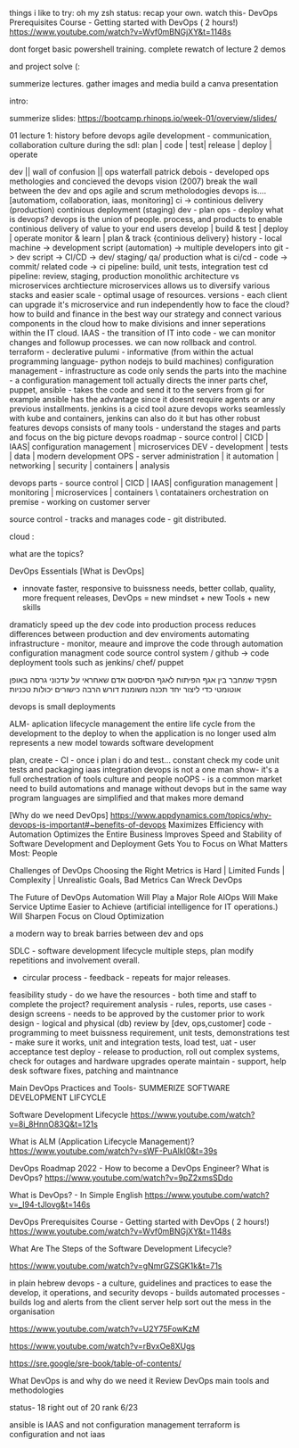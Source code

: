 things i like to try: oh my zsh
status:
recap your own.
watch this-
DevOps Prerequisites Course - Getting started with DevOps ( 2 hours!)
https://www.youtube.com/watch?v=Wvf0mBNGjXY&t=1148s

dont forget basic powershell training.
complete rewatch of lecture 2 demos

and project solve (:

summerize lectures.
gather images and media
build a canva presentation

intro:

summerize slides:
https://bootcamp.rhinops.io/week-01/overview/slides/

01 lecture 1:
history before devops
agile development - communication, collaboration culture during the sdl:
plan | code | test| release | deploy | operate

dev || wall of confusion || ops
waterfall
patrick debois - developed ops methologies and concieved the devops vision (2007) break the wall between the dev and ops
agile and scrum metholodogies
devops is.... [automatiom, collaboration, iaas, monitoring]
ci -> continious delivery (production) continious deployment (staging)
dev - plan
ops - deploy
what is devops?
devops is the union of people. process, and products to enable continious delivery of value to your end users
develop | build & test | deploy | operate
monitor & learn | plan & track {continious delivery}
history - local machine -> development script (automation) -> multiple developers
into git -> dev script -> CI/CD -> dev/ staging/ qa/ production
what is ci/cd - code -> commit/ related code ->
ci pipeline: build, unit tests, integration test
cd pipeline: review, staging, production
monolithic architecture vs microservices archtiecture
microservices allows us to diversify various stacks and easier scale - optimal usage of resources.
versions - each client can upgrade it's microservice and run independently
how to face the cloud? how to build and finance in the best way our strategy and connect various components in the cloud
how to make divisions and inner seperations within the IT cloud.
IAAS - the transition of IT into code - we can monitor changes and followup processes. we can now rollback and control.
terraform - declerative
pulumi - informative (from within the actual programming language- python nodejs to build machines)
configuration management -
infrastructure as code only sends the parts into the machine - a configuration management toll actually directs the inner parts
chef, puppet, ansible - takes the code and send it to the servers from gi for example
ansible has the advantage since it doesnt require agents or any previous installments.
jenkins is a cicd tool
azure devops works seamlessly with kube and containers, jenkins can also do it but has other robust features
devops consists of many tools - understand the stages and parts and focus on the big picture
devops roadmap - source control | CICD | IAAS| configuration management | microservices
DEV - development | tests | data | modern development
OPS - server administration | it automation | networking | security | containers | analysis

devops parts - source control | CICD | IAAS| configuration management | monitoring | microservices | containers \ contatainers orchestration
on premise - working on customer server

source control - tracks and manages code - git distributed.

cloud :

what are the topics?

DevOps Essentials
[What is DevOps]

- innovate faster, responsive to buissness needs, better collab, quality, more frequent releases,
  DevOps = new mindset + new Tools + new skills

dramaticly speed up the dev code into production process
reduces differences between production and dev enviroments
automating infrastructure - monitor, meaure and improve the code through automation
configuration managment code
source control system / github -> code deployment tools such as jenkins/ chef/ puppet

תפקיד שמחבר בין אגף הפיתוח לאגף הסיסטם
אדם שאחראי על עדכוני גרסה באופן אוטומטי
כדי ליצור יחד תכנה משומנת דורש הרבה כישורים
יכולות טכניות

devops is small deployments

ALM- aplication lifecycle management
the entire life cycle from the development to the deploy to when the application is no longer used
alm represents a new model towards software development

plan, create - CI - once i plan i do and test... constant check my code
unit tests and packaging
iaas integration
devops is not a one man show- it's a full orchestration of tools culture and people
noOPS - is a common market need to build automations and manage without devops but in the same way program languages are simplified and that makes more demand

[Why do we need DevOps] https://www.appdynamics.com/topics/why-devops-is-important#~benefits-of-devops
Maximizes Efficiency with Automation
Optimizes the Entire Business
Improves Speed and Stability of Software Development and Deployment
Gets You to Focus on What Matters Most: People

Challenges of DevOps
Choosing the Right Metrics is Hard | Limited Funds | Complexity | Unrealistic Goals, Bad Metrics Can Wreck DevOps

The Future of DevOps
Automation Will Play a Major Role
AIOps Will Make Service Uptime Easier to Achieve (artificial intelligence for IT operations.)
Will Sharpen Focus on Cloud Optimization

a modern way to break barries between dev and ops

SDLC - software development lifecycle
multiple steps, plan modify repetitions and involvement overall.

- circular process - feedback - repeats for major releases.

feasibility study - do we have the resources - both time and staff to complete the project?
requirement analysis - rules, reports, use cases - design screens - needs to be approved by the customer prior to work
design - logical and physical (db) review by [dev, ops,customer]
code - programming to meet buissness requirement, unit tests, demonstrations
test - make sure it works, unit and integration tests, load test, uat - user acceptance test
deploy - release to production, roll out complex systems, check for outages and hardware upgrades
operate maintain - support, help desk software fixes, patching and maintnance

Main DevOps Practices and Tools-
SUMMERIZE SOFTWARE DEVELOPMENT LIFCYCLE

Software Development Lifecycle
https://www.youtube.com/watch?v=8i_8HnnO83Q&t=121s

What is ALM (Application Lifecycle Management)?
https://www.youtube.com/watch?v=sWF-PuAlkI0&t=39s

DevOps Roadmap 2022 - How to become a DevOps Engineer? What is DevOps?
https://www.youtube.com/watch?v=9pZ2xmsSDdo

What is DevOps? - In Simple English
https://www.youtube.com/watch?v=_I94-tJlovg&t=146s

DevOps Prerequisites Course - Getting started with DevOps ( 2 hours!)
https://www.youtube.com/watch?v=Wvf0mBNGjXY&t=1148s

What Are The Steps of the Software Development Lifecycle?

https://www.youtube.com/watch?v=gNmrGZSGK1k&t=71s

in plain hebrew
devops - a culture, guidelines and practices
to ease the develop, it operations, and security
devops - builds automated processes - builds log and alerts from the client server
help sort out the mess in the organisation

https://www.youtube.com/watch?v=U2Y75FowKzM

https://www.youtube.com/watch?v=rBvxOe8XUgs

https://sre.google/sre-book/table-of-contents/

What DevOps is and why do we need it
Review DevOps main tools and methodologies

status- 18 right out of 20
rank 6/23

ansible is IAAS and not configuration management
terraform is configuration and not iaas

